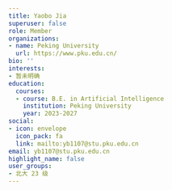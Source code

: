```yaml
---
title: Yaobo Jia
superuser: false
role: Member
organizations:
- name: Peking University
  url: https://www.pku.edu.cn/
bio: ''
interests:
- 暂未明确
education:
  courses:
  - course: B.E. in Artificial Intelligence
    institution: Peking University
    year: 2023-2027
social:
- icon: envelope
  icon_pack: fa
  link: mailto:yb1107@stu.pku.edu.cn
email: yb1107@stu.pku.edu.cn
highlight_name: false
user_groups:
- 北大 23 级
---
```

